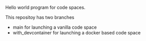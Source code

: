 Hello world program for code spaces.

This repositoy has two branches

- main for launching a vanilla code space
- with_devcontainer for launching a docker based code space
